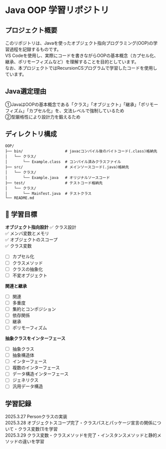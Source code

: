 # Java OOP 学習リポジトリ

## プロジェクト概要
このリポジトリは、Javaを使ったオブジェクト指向プログラミング(OOP)の学習過程を記録するものです。<br> 
VS Codeを使用し、実際にコードを書きながらOOPの基本概念（カプセル化、継承、ポリモーフィズムなど）を理解することを目的としています。<br> 
なお、本プロジェクトではRecursionCSプログラムで学習したコードを使用しています。<br> 

## Java選定理由
①JavaはOOPの基本概念である「クラス」「オブジェクト」「継承」「ポリモーフィズム」「カプセル化」を、文法レベルで強制しているため<br> 
②型厳格性により設計力を鍛えるため<br> 

## ディレクトリ構成
```plaintext
OOP/
├── bin/                   # javacコンパイル後のバイトコード(.class)格納先
│   └── クラス/
│       └── Example.class  # コンパイル済みクラスファイル
├── src/                   # メインソースコード(.java)格納先
│   └── クラス/
│       └── Example.java   # オリジナルソースコード
├── test/                  # テストコード格納先
│   └── クラス/
│       └── MainTest.java  # テストクラス
└── README.md
```


## 🎯 学習目標
**オブジェクト指向設計**
✅ クラス設計<br>
✅ メンバ変数とメモリ<br>
✅ オブジェクトのスコープ<br>
✅ クラス変数
- [ ] カプセル化
- [ ] クラスメソッド
- [ ] クラスの抽象化
- [ ] 不変オブジェクト

**関連と継承**
- [ ] 関連
- [ ] 多重度
- [ ] 集約とコンポジション
- [ ] 依存関係
- [ ] 継承
- [ ] ポリモーフィズム

**抽象クラスをインターフェース**
- [ ] 抽象クラス
- [ ] 抽象構造体
- [ ] インターフェース
- [ ] 複数のインターフェース
- [ ] データ構造インターフェース
- [ ] ジェネリクス
- [ ] 汎用データ構造

## 学習記録
2025.3.27 Personクラスの実装<br>
2025.3.28 オブジェクトスコープ完了・クラスパスとパッケージ宣言の関係について・クラス変数(1)を学習<br>
2025.3.29 クラス変数・クラスメソッドを完了・インスタンスメソッドと静的メソッドの違いを学習<br>